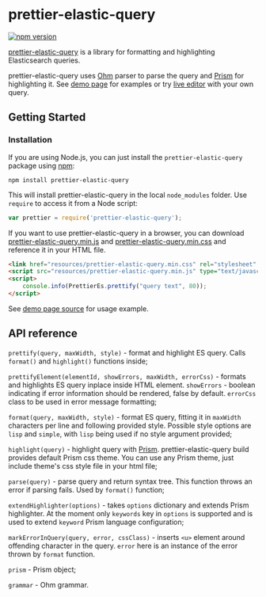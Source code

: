 prettier-elastic-query
======================

[![npm version](https://badge.fury.io/js/prettier-elastic-query.svg)](https://badge.fury.io/js/prettier-elastic-query)

[prettier-elastic-query](https://github.com/traut/prettier-elastic-query) is a library for formatting and highlighting Elasticsearch queries.

prettier-elastic-query uses [Ohm](https://ohmlang.github.io/) parser to parse the query and [Prism](https://prismjs.com/) for highlighting it.
See [demo page](https://traut.github.io/prettier-elastic-query/index.html) for examples or try [live editor](https://traut.github.io/prettier-elastic-query/editor.html) with your own query.


Getting Started
---------------
### Installation

If you are using Node.js, you can just install the `prettier-elastic-query` package using [npm](http://npmjs.org):

    npm install prettier-elastic-query

This will install prettier-elastic-query in the local `node_modules` folder. Use `require` to access it from a Node script:

```js
var prettier = require('prettier-elastic-query');
```

If you want to use prettier-elastic-query in a browser, you can download [prettier-elastic-query.min.js](https://raw.githubusercontent.com/traut/prettier-elastic-query/master/dist/prettier-elastic-query.min.js) and [prettier-elastic-query.min.css](https://raw.githubusercontent.com/traut/prettier-elastic-query/master/dist/prettier-elastic-query.min.css) and reference it in your HTML file.

```html
<link href="resources/prettier-elastic-query.min.css" rel="stylesheet" type="text/css"/>
<script src="resources/prettier-elastic-query.min.js" type="text/javascript"></script>
<script>
    console.info(PrettierEs.prettify("query text", 80));
</script>
```

See [demo page source](https://github.com/traut/prettier-elastic-query/blob/master/docs/index.html) for usage example.

API reference
-------------

`prettify(query, maxWidth, style)` - format and highlight ES query. Calls `format()` and `highlight()` functions inside;

`prettifyElement(elementId, showErrors, maxWidth, errorCss)` - formats and highlights ES query inplace inside HTML element. `showErrors` - boolean indicating if error information should be rendered, false by default. `errorCss` class to be used in error message formatting;

`format(query, maxWidth, style)` - format ES query, fitting it in `maxWidth` characters per line and following provided style. Possible style options are `lisp` and `simple`, with `lisp` being used if no style argument provided;

`highlight(query)` - highlight query with [Prism](https://prismjs.com/). prettier-elastic-query build provides default Prism css theme. You can use any Prism theme, just include theme's css style file in your html file;

`parse(query)` - parse query and return syntax tree. This function throws an error if parsing fails. Used by `format()` function;

`extendHighlighter(options)` - takes `options` dictionary and extends Prism highlighter. At the moment only `keywords` key in `options` is supported and is used to extend `keyword` Prism language configuration;

`markErrorInQuery(query, error, cssClass)` - inserts `<u>` element around offending character in the query. `error` here is an instance of the error thrown by `format` function.

`prism` - Prism object;

`grammar` - Ohm grammar.
